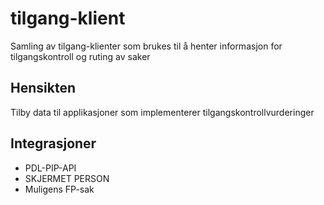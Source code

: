 # tilgang-klient

Samling av tilgang-klienter som brukes til å henter informasjon for tilgangskontroll og ruting av saker

## Hensikten

Tilby data til applikasjoner som implementerer tilgangskontrollvurderinger 

## Integrasjoner

* PDL-PIP-API
* SKJERMET PERSON
* Muligens FP-sak

